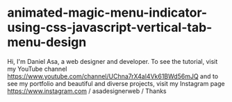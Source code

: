 # animated-magic-menu-indicator-using-css-javascript-vertical-tab-menu-design
Hi, I'm Daniel Asa, a web designer and developer. To see the tutorial, visit my YouTube channel https://www.youtube.com/channel/UChna7rX4al4Vk61BWd56mJQ and to see my portfolio and beautiful and diverse projects, visit my Instagram page https://www.instagram.com / asadesignerweb / Thanks
